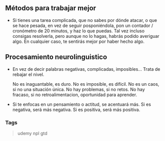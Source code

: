 ## Métodos para trabajar mejor
* Si tienes una tarea complicada, que no sabes por dónde atacar, o que se hace pesada,
  en vez de seguir posponiéndola, pon un contador / cronómetro de 20 minutos,
  y haz lo que puedas. Tal vez incluso consigas resolverla, pero aunque no lo hagas,
  habrás podido averiguar algo. En cualquier caso, te sentirás mejor por haber hecho algo.

## Procesamiento neurolinguistico
* En vez de decir palabras negativas, complicadas, imposibles... Trata de rebajar el nivel.

  No es inaguantable, es duro.
  No es imposible, es difícil.
  No es un caos, si no una situación única.
  No hay problemas, si no retos.
  No hay fracaso, si no retroalimentacion, oportunidad para aprender.

* Si te enfocas en un pensamiento o actitud, se acentuará más.
  Si es negativa, será más negativa.
  Si es positiva, será más positiva.

### Tags
> udemy npl gtd
